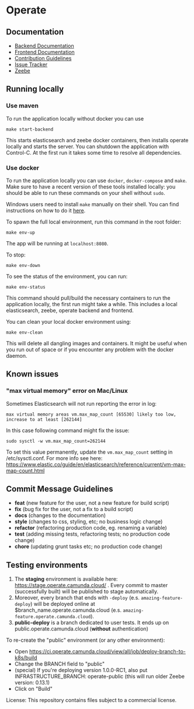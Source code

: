 # Operate

## Documentation

* [Backend Documentation](./webapp)
* [Frontend Documentation](./client)
* [Contribution Guidelines](https://github.com/camunda/camunda-operate/wiki/Contributing-to-Operate)
* [Issue Tracker](https://app.camunda.com/jira/secure/RapidBoard.jspa?rapidView=61)
* [Zeebe](https://zeebe.io)

## Running locally

### Use maven 
To run the application locally without docker you can use 
```
make start-backend
```
This starts elasticsearch and zeebe docker containers, then installs operate locally and starts the server.
You can shutdown the application with Control-C.
At the first run it takes some time to resolve all dependencies. 

### Use docker
To run the application locally you can use `docker`, `docker-compose` and
`make`. Make sure to have a recent version of these tools installed
locally: you should be able to run these commands on your shell without
`sudo`.

Windows users need to install `make` manually on their shell. You can find
instructions on how to do it
[here](https://gist.github.com/evanwill/0207876c3243bbb6863e65ec5dc3f058#make).

To spawn the full local environment, run this command in the root folder:

```
make env-up
```

The app will be running at `localhost:8080`.

To stop:

```
make env-down
```

To see the status of the environment, you can run:

```
make env-status
```

This command should pull/build the necessary containers to run the
application locally, the first run might take a while. This includes
a local elasticsearch, zeebe, operate backend and frontend.

You can clean your local docker environment using:

```
make env-clean
```

This will delete all dangling images and containers. It might be useful
when you run out of space or if you encounter any problem with the docker
daemon.

## Known issues

### "max virtual memory" error on Mac/Linux

Sometimes Elasticsearch will not run reporting the error in log:
```
max virtual memory areas vm.max_map_count [65530] likely too low, increase to at least [262144]
```

In this case following command might fix the issue:
```
sudo sysctl -w vm.max_map_count=262144
```

To set this value permanently, update the `vm.max_map_count` setting in /etc/sysctl.conf. For more info see here: https://www.elastic.co/guide/en/elasticsearch/reference/current/vm-max-map-count.html

## Commit Message Guidelines

* **feat** (new feature for the user, not a new feature for build script)
* **fix** (bug fix for the user, not a fix to a build script)
* **docs** (changes to the documentation)
* **style** (changes to css, styling, etc; no business logic change)
* **refactor** (refactoring production code, eg. renaming a variable)
* **test** (adding missing tests, refactoring tests; no production code change)
* **chore** (updating grunt tasks etc; no production code change)

## Testing environments

1. The **staging** environment is available here: https://stage.operate.camunda.cloud/ . Every commit to master (successfully built) will be published to stage automatically.
2. Moreover, every branch that ends with `-deploy` (e.s. `amazing-feature-deploy`) will be deployed online at $branch_name.operate.camunda.cloud (e.s. `amazing-feature.operate.camunda.cloud`).
3. **public-deploy** is a branch dedicated to user tests. It ends up on public.operate.camunda.cloud (**without** authentication)

To re-create the "public" environment (or any other environment):
* Open https://ci.operate.camunda.cloud/view/all/job/deploy-branch-to-k8s/build
* Change the BRANCH field to "public"
* (special) If you're deploying version 1.0.0-RC1, also put INFRASTRUCTURE_BRANCH: operate-public (this will run older Zeebe version: 0.13.1)
* Click on "Build"

License: This repository contains files subject to a commercial license.
